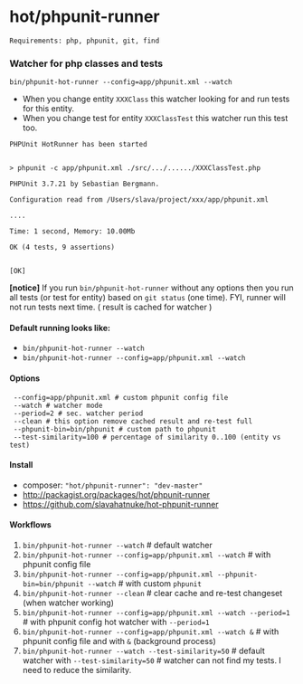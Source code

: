 hot/phpunit-runner
==================

`Requirements: php, phpunit, git, find`

### Watcher for php classes and tests

`bin/phpunit-hot-runner --config=app/phpunit.xml --watch`

* When you change entity `XXXClass` this watcher looking for and run tests for this entity.
* When you change test for entity `XXXClassTest` this watcher run this test too.

```
PHPUnit HotRunner has been started


> phpunit -c app/phpunit.xml ./src/.../....../XXXClassTest.php

PHPUnit 3.7.21 by Sebastian Bergmann.

Configuration read from /Users/slava/project/xxx/app/phpunit.xml

....

Time: 1 second, Memory: 10.00Mb

OK (4 tests, 9 assertions)


[OK]

```


**[notice]** If you run `bin/phpunit-hot-runner` without any options then you 
run all tests (or test for entity) based on `git status` (one time).
FYI, runner will not run tests next time. ( result is cached for watcher )


#### Default running looks like: 

* `bin/phpunit-hot-runner --watch` 
* `bin/phpunit-hot-runner --config=app/phpunit.xml --watch` 

#### Options
```
 --config=app/phpunit.xml # custom phpunit config file
 --watch # watcher mode
 --period=2 # sec. watcher period
 --clean # this option remove cached result and re-test full 
 --phpunit-bin=bin/phpunit # custom path to phpunit
 --test-similarity=100 # percentage of similarity 0..100 (entity vs test)
```

#### Install

* composer: `"hot/phpunit-runner": "dev-master"`
* http://packagist.org/packages/hot/phpunit-runner
* https://github.com/slavahatnuke/hot-phpunit-runner

#### Workflows

1. `bin/phpunit-hot-runner --watch` # default watcher
2. `bin/phpunit-hot-runner --config=app/phpunit.xml --watch` # with phpunit config file
3. `bin/phpunit-hot-runner --config=app/phpunit.xml --phpunit-bin=bin/phpunit --watch` # with custom `phpunit`
4. `bin/phpunit-hot-runner --clean` # clear cache and re-test changeset (when watcher working)
5. `bin/phpunit-hot-runner --config=app/phpunit.xml --watch --period=1` # with phpunit config hot watcher with `--period=1`
6. `bin/phpunit-hot-runner --config=app/phpunit.xml --watch &` # with phpunit config file and with `&` (background process)
7. `bin/phpunit-hot-runner --watch --test-similarity=50` # default watcher with `--test-similarity=50` # watcher can not find my tests. I need to reduce the similarity.
